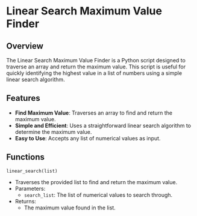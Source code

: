 # Linear Search Maximum Value Finder

## Overview

The Linear Search Maximum Value Finder is a Python script designed to traverse an array and return the maximum value. This script is useful for quickly identifying the highest value in a list of numbers using a simple linear search algorithm.

## Features

- **Find Maximum Value**: Traverses an array to find and return the maximum value.
- **Simple and Efficient**: Uses a straightforward linear search algorithm to determine the maximum value.
- **Easy to Use**: Accepts any list of numerical values as input.

## Functions

`linear_search(list)`

- Traverses the provided list to find and return the maximum value.
- Parameters:
  - `search_list`: The list of numerical values to search through.
- Returns:
  - The maximum value found in the list.